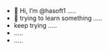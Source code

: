 - 👋 Hi, I’m @hasoft1 .....
- 👀 trying to learn something .....
- keep trying .....
- .....
- .....

<!---
hasoft1/hasoft1 is a ✨ special ✨ repository because its `README.md` (this file) appears on your GitHub profile.
You can click the Preview link to take a look at your changes.
--->
